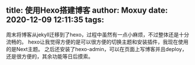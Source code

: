 title: 使用Hexo搭建博客
author: Moxuy
date: 2020-12-09 12:11:35
tags:
---
周末将博客从jekyll迁移到了hexo，过程中虽然有一点小麻烦，不过整体还是十分流畅的。
hexo让我觉得方便的是可以很方便的切换主题和安装插件，我现在使用的是Next主题。
之后还安装了hexo-admin，可以在页面上写博客并且deploy，还是很方便的，其余功能等日后摸索。